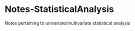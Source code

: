 Notes-StatisticalAnalysis
=========================

Notes pertaining to univariate/multivariate statistical analysis

